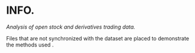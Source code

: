 # INFO. 
*Analysis of open stock and derivatives trading data.*

Files that are not synchronized with the dataset are placed to demonstrate the methods used .
